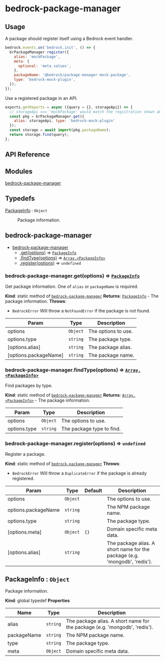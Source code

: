 # bedrock-package-manager

## Usage
A package should register itself using a Bedrock event handler.
```js
bedrock.events.on('bedrock.init', () => {
  brPackageManager.register({
    alias: 'mockPackage',
    meta: {
      optional: 'meta values',
    },
    packageName: '@bedrock/package-manager-mock-package',
    type: 'bedrock-mock-plugin',
  });
});
```

Use a registered package in an API.
```js
exports.getReports = async ({query = {}, storageApi}) => {
  // storageApi === 'mockPackage' would match the registration shown above
  const pkg = brPackageManager.get({
    alias: storageApi, type: 'bedrock-mock-plugin'
  });
  const storage = await import(pkg.packageName);
  return storage.find(query);
};
```

## API Reference
## Modules

<dl>
<dt><a href="#module_bedrock-package-manager">bedrock-package-manager</a></dt>
<dd></dd>
</dl>

## Typedefs

<dl>
<dt><a href="#PackageInfo">PackageInfo</a> : <code>Object</code></dt>
<dd><p>Package information.</p>
</dd>
</dl>

<a name="module_bedrock-package-manager"></a>

## bedrock-package-manager

* [bedrock-package-manager](#module_bedrock-package-manager)
    * [.get(options)](#module_bedrock-package-manager.get) ⇒ [<code>PackageInfo</code>](#PackageInfo)
    * [.findType(options)](#module_bedrock-package-manager.findType) ⇒ [<code>Array.&lt;PackageInfo&gt;</code>](#PackageInfo)
    * [.register(options)](#module_bedrock-package-manager.register) ⇒ <code>undefined</code>

<a name="module_bedrock-package-manager.get"></a>

### bedrock-package-manager.get(options) ⇒ [<code>PackageInfo</code>](#PackageInfo)
Get package information. One of `alias` or `packageName` is required.

**Kind**: static method of [<code>bedrock-package-manager</code>](#module_bedrock-package-manager)
**Returns**: [<code>PackageInfo</code>](#PackageInfo) - The package information.
**Throws**:

- <code>BedrockError</code> Will throw a `NotFoundError` if the package is not
  found.


| Param | Type | Description |
| --- | --- | --- |
| options | <code>Object</code> | The options to use. |
| options.type | <code>string</code> | The package type. |
| [options.alias] | <code>string</code> | The package alias. |
| [options.packageName] | <code>string</code> | The package name. |

<a name="module_bedrock-package-manager.findType"></a>

### bedrock-package-manager.findType(options) ⇒ [<code>Array.&lt;PackageInfo&gt;</code>](#PackageInfo)
Find packages by type.

**Kind**: static method of [<code>bedrock-package-manager</code>](#module_bedrock-package-manager)
**Returns**: [<code>Array.&lt;PackageInfo&gt;</code>](#PackageInfo) - The package information.

| Param | Type | Description |
| --- | --- | --- |
| options | <code>Object</code> | The options to use. |
| options.type | <code>string</code> | The package type to find. |

<a name="module_bedrock-package-manager.register"></a>

### bedrock-package-manager.register(options) ⇒ <code>undefined</code>
Register a package.

**Kind**: static method of [<code>bedrock-package-manager</code>](#module_bedrock-package-manager)
**Throws**:

- <code>BedrockError</code> Will throw a `DuplicateError` if the package is
  already registered.


| Param | Type | Default | Description |
| --- | --- | --- | --- |
| options | <code>Object</code> |  | The options to use. |
| options.packageName | <code>string</code> |  | The NPM package name. |
| options.type | <code>string</code> |  | The package type. |
| [options.meta] | <code>Object</code> | <code>{}</code> | Domain specific meta data. |
| [options.alias] | <code>string</code> |  | The package alias. A short name for the   package (e.g. 'mongodb', 'redis'). |

<a name="PackageInfo"></a>

## PackageInfo : <code>Object</code>
Package information.

**Kind**: global typedef
**Properties**

| Name | Type | Description |
| --- | --- | --- |
| alias | <code>string</code> | The package alias. A short name for the   package (e.g. 'mongodb', 'redis'). |
| packageName | <code>string</code> | The NPM package name. |
| type | <code>string</code> | The package type. |
| meta | <code>Object</code> | Domain specific meta data. |

